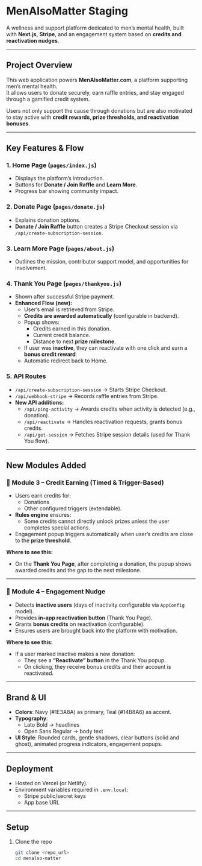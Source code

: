 # MenAlsoMatter Staging

A wellness and support platform dedicated to men’s mental health, built with **Next.js**, **Stripe**, and an engagement system based on **credits and reactivation nudges**.

---

## Project Overview

This web application powers **MenAlsoMatter.com**, a platform supporting men’s mental health.  
It allows users to donate securely, earn raffle entries, and stay engaged through a gamified credit system.  

Users not only support the cause through donations but are also motivated to stay active with **credit rewards, prize thresholds, and reactivation bonuses**.

---

## Key Features & Flow

### 1. Home Page (`pages/index.js`)
- Displays the platform’s introduction.
- Buttons for **Donate / Join Raffle** and **Learn More**.
- Progress bar showing community impact.

### 2. Donate Page (`pages/donate.js`)
- Explains donation options.
- **Donate / Join Raffle** button creates a Stripe Checkout session via `/api/create-subscription-session`.

### 3. Learn More Page (`pages/about.js`)
- Outlines the mission, contributor support model, and opportunities for involvement.

### 4. Thank You Page (`pages/thankyou.js`)
- Shown after successful Stripe payment.
- **Enhanced Flow (new):**
  - User’s email is retrieved from Stripe.
  - **Credits are awarded automatically** (configurable in backend).
  - Popup shows:
    - Credits earned in this donation.
    - Current credit balance.
    - Distance to next **prize milestone**.
  - If user was **inactive**, they can reactivate with one click and earn a **bonus credit reward**.
  - Automatic redirect back to Home.

### 5. API Routes
- `/api/create-subscription-session` → Starts Stripe Checkout.
- `/api/webhook-stripe` → Records raffle entries from Stripe.
- **New API additions:**
  - `/api/ping-activity` → Awards credits when activity is detected (e.g., donation).
  - `/api/reactivate` → Handles reactivation requests, grants bonus credits.
  - `/api/get-session` → Fetches Stripe session details (used for Thank You flow).

---

## New Modules Added

### 🔹 Module 3 – Credit Earning (Timed & Trigger-Based)
- Users earn credits for:
  - Donations
  - Other configured triggers (extendable).
- **Rules engine** ensures:
  - Some credits cannot directly unlock prizes unless the user completes special actions.
- Engagement popup triggers automatically when user’s credits are close to the **prize threshold**.

**Where to see this:**  
- On the **Thank You Page**, after completing a donation, the popup shows awarded credits and the gap to the next milestone.

---

### 🔹 Module 4 – Engagement Nudge
- Detects **inactive users** (days of inactivity configurable via `AppConfig` model).
- Provides **in-app reactivation button** (Thank You Page).
- Grants **bonus credits** on reactivation (configurable).
- Ensures users are brought back into the platform with motivation.

**Where to see this:**  
- If a user marked inactive makes a new donation:
  - They see a **“Reactivate” button** in the Thank You popup.
  - On clicking, they receive bonus credits and their account is reactivated.

---

## Brand & UI

- **Colors**: Navy (#1E3A8A) as primary, Teal (#14B8A6) as accent.
- **Typography**:  
  - Lato Bold → headlines  
  - Open Sans Regular → body text  
- **UI Style**: Rounded cards, gentle shadows, clear buttons (solid and ghost), animated progress indicators, engagement popups.

---

## Deployment

- Hosted on Vercel (or Netlify).
- Environment variables required in `.env.local`:
  - Stripe public/secret keys
  - App base URL

---

## Setup

1. Clone the repo  
   ```bash
   git clone <repo_url>
   cd menalso-matter
